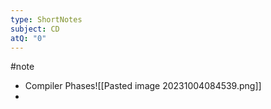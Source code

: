 ```yaml
---
type: ShortNotes
subject: CD
atQ: "0"
---
```

#note
- Compiler Phases![[Pasted image 20231004084539.png]]
- 